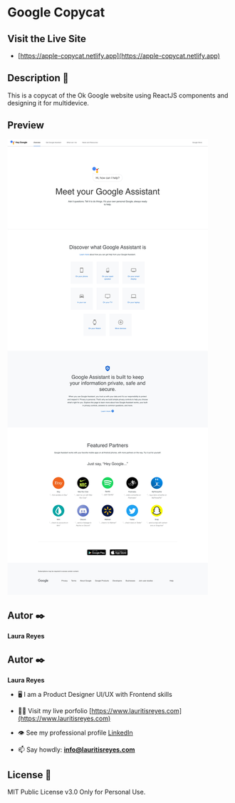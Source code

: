 # Google Copycat

## Visit the Live Site
- [https://apple-copycat.netlify.app](https://apple-copycat.netlify.app)

## Description 📑

This is a copycat of the Ok Google website using ReactJS components and designing it for multidevice.

## Preview

![Captura del proyecto](https://github.com/lauritisreyes/google-copycat/blob/main/public/assets/screenshot-4.jpg)


## Autor ✒️
**Laura Reyes**

## Autor ✒️
**Laura Reyes**

- 🖥 I am a Product Designer UI/UX with Frontend skills

- 👨‍💻 Visit my live porfolio [https://www.lauritisreyes.com](https://www.lauritisreyes.com)

- 👁 See my professional profile [LinkedIn](https://www.linkedin.com/in/laura-reyes-sanz/)

- 📫 Say howdly: **info@lauritisreyes.com**

  
## License 📄
MIT Public License v3.0
Only for Personal Use.
